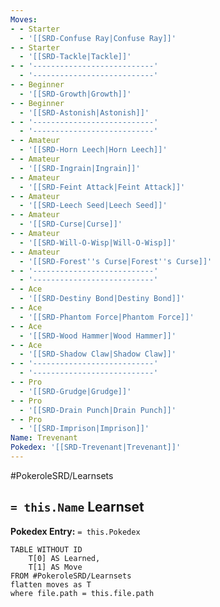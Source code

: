 ```yaml
---
Moves:
- - Starter
  - '[[SRD-Confuse Ray|Confuse Ray]]'
- - Starter
  - '[[SRD-Tackle|Tackle]]'
- - '---------------------------'
  - '---------------------------'
- - Beginner
  - '[[SRD-Growth|Growth]]'
- - Beginner
  - '[[SRD-Astonish|Astonish]]'
- - '---------------------------'
  - '---------------------------'
- - Amateur
  - '[[SRD-Horn Leech|Horn Leech]]'
- - Amateur
  - '[[SRD-Ingrain|Ingrain]]'
- - Amateur
  - '[[SRD-Feint Attack|Feint Attack]]'
- - Amateur
  - '[[SRD-Leech Seed|Leech Seed]]'
- - Amateur
  - '[[SRD-Curse|Curse]]'
- - Amateur
  - '[[SRD-Will-O-Wisp|Will-O-Wisp]]'
- - Amateur
  - '[[SRD-Forest''s Curse|Forest''s Curse]]'
- - '---------------------------'
  - '---------------------------'
- - Ace
  - '[[SRD-Destiny Bond|Destiny Bond]]'
- - Ace
  - '[[SRD-Phantom Force|Phantom Force]]'
- - Ace
  - '[[SRD-Wood Hammer|Wood Hammer]]'
- - Ace
  - '[[SRD-Shadow Claw|Shadow Claw]]'
- - '---------------------------'
  - '---------------------------'
- - Pro
  - '[[SRD-Grudge|Grudge]]'
- - Pro
  - '[[SRD-Drain Punch|Drain Punch]]'
- - Pro
  - '[[SRD-Imprison|Imprison]]'
Name: Trevenant
Pokedex: '[[SRD-Trevenant|Trevenant]]'
---
```


#PokeroleSRD/Learnsets

## `= this.Name` Learnset

**Pokedex Entry:** `= this.Pokedex`

```dataview
TABLE WITHOUT ID
    T[0] AS Learned,
    T[1] AS Move
FROM #PokeroleSRD/Learnsets
flatten moves as T
where file.path = this.file.path
```
